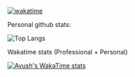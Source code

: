 <!---
- 👋 Hi, I’m @ayush933
- 👀 I’m interested in Competetive Programming and So
- 🌱 I'm currently learning python
- 📫 mrayushs933@gmail.com
--->
<!---
ayush933/ayush933 is a ✨ special ✨ repository because its `README.md` (this file) appears on your GitHub profile.
You can click the Preview link to take a look at your changes.
--->
[![wakatime](https://wakatime.com/badge/user/df4a7a33-0b9e-49e1-a175-dba232518af7.svg)](https://wakatime.com/@df4a7a33-0b9e-49e1-a175-dba232518af7)

Personal github stats:

![Top Langs](https://github-readme-stats.vercel.app/api/top-langs/?username=ayush933&layout=compact&theme=shadow_red)


Wakatime stats (Professional + Personal) 

[![Ayush's WakaTime stats](https://github-readme-stats.vercel.app/api/wakatime?username=ayush933&theme=shadow_red)](https://github.com/anuraghazra/github-readme-stats)
